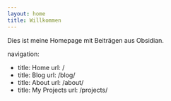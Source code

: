```yaml
---
layout: home
title: Willkommen
---
```


Dies ist meine Homepage mit Beiträgen aus Obsidian.

navigation:
  - title: Home
    url: /
  - title: Blog
    url: /blog/
  - title: About
    url: /about/
  - title: My Projects
    url: /projects/
